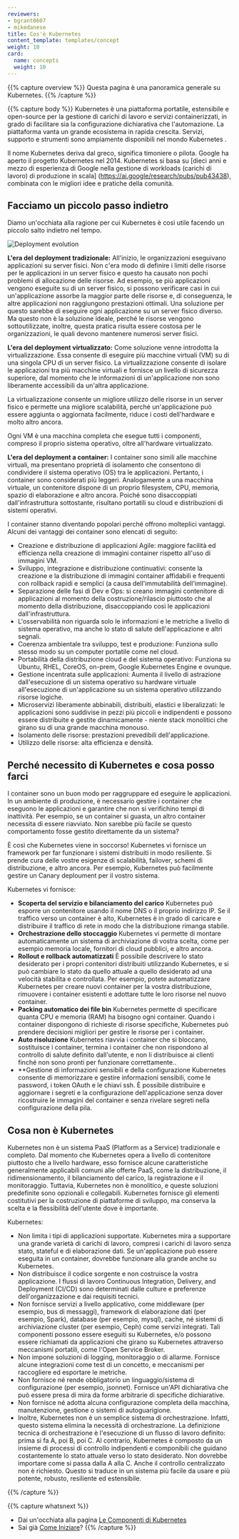 ```yaml
---
reviewers:
- bgrant0607
- mikedanese
title: Cos'è Kubernetes
content_template: templates/concept
weight: 10
card:
  name: concepts
  weight: 10
---
```

<meta charset="utf-8" />

{{% capture overview %}}
Questa pagina è una panoramica generale su Kubernetes.
{{% /capture %}}

{{% capture body %}}
Kubernetes è una piattaforma portatile, estensibile e open-source per la gestione di carichi di lavoro e servizi containerizzati, in grado di facilitare sia la configurazione dichiarativa che l'automazione. La piattaforma vanta un grande ecosistema in rapida crescita. Servizi, supporto e strumenti sono ampiamente disponibili nel mondo Kubernetes .

Il nome Kubernetes deriva dal greco, significa timoniere o pilota. Google ha aperto il progetto Kubernetes nel 2014. Kubernetes si basa su [dieci anni e mezzo di esperienza di Google nella gestione di workloads (carichi di lavoro) di produzione in scala] (https://ai.google/research/pubs/pub43438), combinata con le migliori idee e pratiche della comunità.

## Facciamo un piccolo passo indietro
Diamo un'occhiata alla ragione per cui Kubernetes è così utile facendo un piccolo salto indietro nel tempo.

![Deployment evolution](/images/docs/Container_Evolution.svg)

**L'era del deployment tradizionale:**
All'inizio, le organizzazioni eseguivano applicazioni su server fisici. Non c'era modo di definire i limiti delle risorse per le applicazioni in un server fisico e questo ha causato non pochi problemi di allocazione delle risorse. Ad esempio, se più applicazioni vengono eseguite su di un server fisico, si possono verificare casi in cui un'applicazione assorbe la maggior parte delle risorse e, di conseguenza, le altre applicazioni non raggiungono prestazioni ottimali. Una soluzione per questo sarebbe di eseguire ogni applicazione su un server fisico diverso. Ma questo non è la soluzione ideale, perché le risorse vengono sottoutilizzate, inoltre, questa pratica risulta essere costosa per le organizzazioni, le quali devono mantenere numerosi server fisici.

**L'era del deployment virtualizzato:**  Come soluzione venne introdotta la virtualizzazione. Essa consente di eseguire più macchine virtuali (VM) su di una singola CPU di un server fisico. La virtualizzazione consente di isolare le applicazioni tra più macchine virtuali e fornisce un livello di sicurezza superiore, dal momento che le informazioni di un'applicazione non sono liberamente accessibili da un'altra applicazione.

La virtualizzazione consente un migliore utilizzo delle risorse in un server fisico e permette una migliore scalabilità, perché un'applicazione può essere aggiunta o aggiornata facilmente, riduce i costi dell'hardware e molto altro ancora.

Ogni VM è una macchina completa che esegue tutti i componenti, compreso il proprio sistema operativo, oltre all'hardware virtualizzato.

**L'era del deployment a container:** I container sono simili alle macchine virtuali, ma presentano proprietà di isolamento che consentono di condividere il sistema operativo (OS) tra le applicazioni. Pertanto, i container sono considerati più leggeri. Analogamente a una macchina virtuale, un contenitore dispone di un proprio filesystem, CPU, memoria, spazio di elaborazione e altro ancora. Poiché sono disaccoppiati dall'infrastruttura sottostante, risultano portatili su cloud e distribuzioni di sistemi operativi.

I container stanno diventando popolari perché offrono molteplici vantaggi. Alcuni dei vantaggi dei container sono elencati di seguito:

* Creazione e distribuzione di applicazioni Agile: maggiore facilità ed efficienza nella creazione di immagini container rispetto all'uso di immagini VM.
* Sviluppo, integrazione e distribuzione continuativi: consente la creazione e la distribuzione di immagini container affidabili e frequenti con rollback rapidi e semplici (a causa dell'immutabilità dell'immagine).
* Separazione delle fasi di Dev e Ops: si creano immagini contenitore di applicazioni al momento della costruzione/rilascio piuttosto che al momento della distribuzione, disaccoppiando così le applicazioni dall'infrastruttura.
* L'osservabilità non riguarda solo le informazioni e le metriche a livello di sistema operativo, ma anche lo stato di salute dell'applicazione e altri segnali.
* Coerenza ambientale tra sviluppo, test e produzione: Funziona sullo stesso modo su un computer portatile come nel cloud.
* Portabilità della distribuzione cloud e del sistema operativo: Funziona su Ubuntu, RHEL, CoreOS, on-prem, Google Kubernetes Engine e ovunque.
* Gestione incentrata sulle applicazioni: Aumenta il livello di astrazione dall'esecuzione di un sistema operativo su hardware virtuale all'esecuzione di un'applicazione su un sistema operativo utilizzando risorse logiche.
* Microservizi liberamente abbinabili, distribuiti, elastici e liberalizzati: le applicazioni sono suddivise in pezzi più piccoli e indipendenti e possono essere distribuite e gestite dinamicamente - niente stack monolitici che girano su di una grande macchina monouso.
* Isolamento delle risorse: prestazioni prevedibili dell'applicazione.
* Utilizzo delle risorse: alta efficienza e densità.

## Perché necessito di Kubernetes e cosa posso farci

I container sono un buon modo per raggruppare ed eseguire le applicazioni. In un ambiente di produzione, è necessario gestire i container che eseguono le applicazioni e garantire che non si verifichino tempi di inattività. Per esempio, se un container si guasta, un altro container necessita di essere riavviato. Non sarebbe più facile se questo comportamento fosse gestito direttamente da un sistema?

È così che Kubernetes viene in soccorso! Kubernetes vi fornisce un framework per far funzionare i sistemi distribuiti in modo resiliente. Si prende cura delle vostre esigenze di scalabilità, failover, schemi di distribuzione, e altro ancora. Per esempio, Kubernetes può facilmente gestire un Canary deploument per il vostro sistema.

Kubernetes vi fornisce:

* **Scoperta del servizio e bilanciamento del carico**
Kubernetes può esporre un contenitore usando il nome DNS o il proprio indirizzo IP. Se il traffico verso un container è alto, Kubernetes è in grado di caricare e distribuire il traffico di rete in modo che la distribuzione rimanga stabile.
* **Orchestrazione dello stoccaggio**
Kubernetes vi permette di montare automaticamente un sistema di archiviazione di vostra scelta, come per esempio memoria locale, fornitori di cloud pubblici, e altro ancora.
* **Rollout e rollback automatizzati**
È possibile descrivere lo stato desiderato per i propri contenitori distribuiti utilizzando Kubernetes, e si può cambiare lo stato da quello attuale a quello desiderato ad una velocità stabilita e controllata. Per esempio, potete automatizzare Kubernetes per creare nuovi container per la vostra distribuzione, rimuovere i container esistenti e adottare tutte le loro risorse nel nuovo container.
* **Packing automatico dei file bin**
Kubernetes permette di specificare quanta CPU e memoria (RAM) ha bisogno ogni container. Quando i container dispongono di richieste di risorse specifiche, Kubernetes può prendere decisioni migliori per gestire le risorse per i container.
* **Auto risoluzione**
Kubernetes riavvia i container che si bloccano, sostituisce i container, termina i container che non rispondono al controllo di salute definito dall'utente, e non li distribuisce ai clienti finché non sono pronti per funzionare correttamente..
* **Gestione di informazioni sensibili e della configurazione
Kubernetes consente di memorizzare e gestire informazioni sensibili, come le password, i token OAuth e le chiavi ssh. È possibile distribuire e aggiornare i segreti e la configurazione dell'applicazione senza dover ricostruire le immagini del container e senza rivelare segreti nella configurazione della pila.

## Cosa non è Kubernetes

Kubernetes non è un sistema PaaS (Platform as a Service) tradizionale e completo. Dal momento che Kubernetes opera a livello di contenitore piuttosto che a livello hardware, esso fornisce alcune caratteristiche generalmente applicabili comuni alle offerte PaaS, come la distribuzione, il ridimensionamento, il bilanciamento del carico, la registrazione e il monitoraggio. Tuttavia, Kubernetes non è monolitico, e queste soluzioni predefinite sono opzionali e collegabili. Kubernetes fornisce gli elementi costitutivi per la costruzione di piattaforme di sviluppo, ma conserva la scelta e la flessibilità dell'utente dove è importante.

Kubernetes:

* Non limita i tipi di applicazioni supportate. Kubernetes mira a supportare una grande varietà di carichi di lavoro, compresi i carichi di lavoro senza stato, stateful e di elaborazione dati. Se un'applicazione può essere eseguita in un container, dovrebbe funzionare alla grande anche su Kubernetes.
* Non distribuisce il codice sorgente e non costruisce la vostra applicazione. I flussi di lavoro Continuous Integration, Delivery, and Deployment (CI/CD) sono determinati dalle culture e preferenze dell'organizzazione e dai requisiti tecnici.
* Non fornisce servizi a livello applicativo, come middleware (per esempio, bus di messaggi), framework di elaborazione dati (per esempio, Spark), database (per esempio, mysql), cache, né sistemi di archiviazione cluster (per esempio, Ceph) come servizi integrati. Tali componenti possono essere eseguiti su Kubernetes, e/o possono essere richiamati da applicazioni che girano su Kubernetes attraverso meccanismi portatili, come l'Open Service Broker.
* Non impone soluzioni di logging, monitoraggio o di allarme. Fornisce alcune integrazioni come test di un concetto, e meccanismi per raccogliere ed esportare le metriche.
* Non fornisce né rende obbligatorio un linguaggio/sistema di configurazione (per esempio, jsonnet). Fornisce un'API dichiarativa che può essere presa di mira da forme arbitrarie di specifiche dichiarative.
* Non fornisce né adotta alcuna configurazione completa della macchina, manutenzione, gestione o sistemi di autoguarigione.
* Inoltre, Kubernetes non è un semplice sistema di orchestrazione. Infatti, questo sistema elimina la necessità di orchestrazione. La definizione tecnica di orchestrazione è l'esecuzione di un flusso di lavoro definito: prima si fa A, poi B, poi C. Al contrario, Kubernetes è composto da un insieme di processi di controllo indipendenti e componibili che guidano costantemente lo stato attuale verso lo stato desiderato. Non dovrebbe importare come si passa dalla A alla C. Anche il controllo centralizzato non è richiesto. Questo si traduce in un sistema più facile da usare e più potente, robusto, resiliente ed estensibile.

{{% /capture %}}

{{% capture whatsnext %}}
*   Dai un'occhiata alla pagina [Le Componenti di Kubernetes](/docs/concepts/overview/components/)
*   Sai già [Come Iniziare](/docs/setup/)?
{{% /capture %}}
